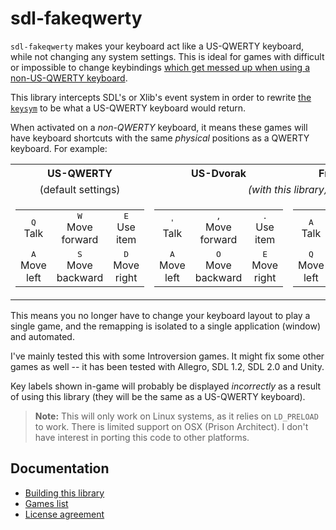 # sdl-fakeqwerty

`sdl-fakeqwerty` makes your keyboard act like a US-QWERTY keyboard, while not
changing any system settings. This is ideal for games with difficult or
impossible to change keybindings
[which get messed up when using a non-US-QWERTY keyboard][background].

This library intercepts SDL's or Xlib's event system in order to rewrite
[the `keysym`][background] to be what a US-QWERTY keyboard would return.

When activated on a _non-QWERTY_ keyboard, it means these games will have
keyboard shortcuts with the same _physical_ positions as a QWERTY keyboard. For
example:

<table>
  <tbody>
    <tr>
      <th>US-QWERTY</th>
      <th>US-Dvorak</th>
      <th>French AZERTY</th>
    </tr>
    <tr>
      <td align="center">(default settings)</td>
      <td colspan="2" align="center">
        <em>(with this library)</em>
      </td>
    </tr>
    <tr>
      <td><table><tbody>
        <tr>
          <td align="center"><kbd>Q</kbd><br>Talk</td>
          <td align="center"><kbd>W</kbd><br>Move forward</td>
          <td align="center"><kbd>E</kbd><br>Use item</td>
        </tr>
        <tr>
          <td align="center"><kbd>A</kbd><br>Move left</td>
          <td align="center"><kbd>S</kbd><br>Move backward</td>
          <td align="center"><kbd>D</kbd><br>Move right</td>
        </tr>
      </tbody></table></td>
      <td><table><tbody>
        <tr>
          <td align="center"><kbd>'</kbd><br>Talk</td>
          <td align="center"><kbd>,</kbd><br>Move forward</td>
          <td align="center"><kbd>.</kbd><br>Use item</td>
        </tr>
        <tr>
          <td align="center"><kbd>A</kbd><br>Move left</td>
          <td align="center"><kbd>O</kbd><br>Move backward</td>
          <td align="center"><kbd>E</kbd><br>Move right</td>
        </tr>
      </tbody></table></td>
      <td><table><tbody>
        <tr>
          <td align="center"><kbd>A</kbd><br>Talk</td>
          <td align="center"><kbd>Z</kbd><br>Move forward</td>
          <td align="center"><kbd>E</kbd><br>Use item</td>
        </tr>
        <tr>
          <td align="center"><kbd>Q</kbd><br>Move left</td>
          <td align="center"><kbd>S</kbd><br>Move backward</td>
          <td align="center"><kbd>D</kbd><br>Move right</td>
        </tr>
      </tbody></table></td>
    </tr>
  </tbody>
</table>

This means you no longer have to change your keyboard layout to play a single
game, and the remapping is isolated to a single application (window) and
automated.

I've mainly tested this with some Introversion games. It might fix some other
games as well -- it has been tested with Allegro, SDL 1.2, SDL 2.0 and Unity.

Key labels shown in-game will probably be displayed _incorrectly_ as a result
of using this library (they will be the same as a US-QWERTY keyboard).

> **Note:** This will only work on Linux systems, as it relies on `LD_PRELOAD` to work.  There is limited support on OSX (Prison Architect).  I don't have interest in porting this code to other platforms.

## Documentation

* [Building this library](./building.md)
* [Games list](./games/README.md)
* [License agreement](./COPYING.md)

[background]: ./background.md
